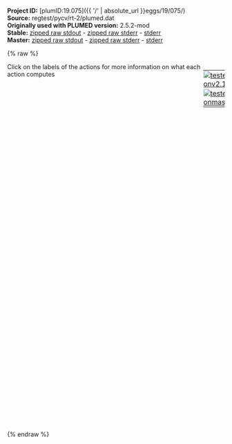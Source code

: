 **Project ID:** [plumID:19.075]({{ '/' | absolute_url }}eggs/19/075/)  
**Source:** regtest/pycv/rt-2/plumed.dat  
**Originally used with PLUMED version:** 2.5.2-mod  
**Stable:** [zipped raw stdout](plumed.dat.plumed.stdout.txt.zip) - [zipped raw stderr](plumed.dat.plumed.stderr.txt.zip) - [stderr](plumed.dat.plumed.stderr)  
**Master:** [zipped raw stdout](plumed.dat.plumed_master.stdout.txt.zip) - [zipped raw stderr](plumed.dat.plumed_master.stderr.txt.zip) - [stderr](plumed.dat.plumed_master.stderr)  

{% raw %}
<div style="width: 100%; float:left">
<div style="width: 90%; float:left" id="value_details_data/regtest/pycv/rt-2/plumed.dat"> Click on the labels of the actions for more information on what each action computes </div>
<div style="width: 10%; float:left"><table><tr><td style="padding:1px"><a href="plumed.dat.plumed.stderr"><img src="https://img.shields.io/badge/v2.10-failed-red.svg" alt="tested onv2.10" /></a></td></tr><tr><td style="padding:1px"><a href="plumed.dat.plumed_master.stderr"><img src="https://img.shields.io/badge/master-failed-red.svg" alt="tested onmaster" /></a></td></tr></table></div></div>
<pre style="width=97%;">
<b name="data/regtest/pycv/rt-2/plumed.datcv1" onclick='showPath("data/regtest/pycv/rt-2/plumed.dat","data/regtest/pycv/rt-2/plumed.datcv1","data/regtest/pycv/rt-2/plumed.datcv1","brown")'>cv1</b>:  <span class="plumedtooltip" style="color:green">PYTHONCV<span class="right">This action is not part of PLUMED and was included by using a LOAD command <a href="https://www.plumed.org/doc-master/user-doc/html/_l_o_a_d.html" style="color:green">More details</a><i></i></span></span> ATOMS=1,4 IMPORT=distcv FUNCTION=cv
<b name="data/regtest/pycv/rt-2/plumed.datcv1a" onclick='showPath("data/regtest/pycv/rt-2/plumed.dat","data/regtest/pycv/rt-2/plumed.datcv1a","data/regtest/pycv/rt-2/plumed.datcv1a","brown")'>cv1a</b>: <span class="plumedtooltip" style="color:green">DISTANCE<span class="right">Calculate the distance between a pair of atoms. <a href="https://www.plumed.org/doc-master/user-doc/html/_d_i_s_t_a_n_c_e.html" style="color:green">More details</a><i></i></span></span> <span class="plumedtooltip">ATOMS<span class="right">the pair of atom that we are calculating the distance between<i></i></span></span>=1,4

<span style="display:none;" id="data/regtest/pycv/rt-2/plumed.datcv1a">The DISTANCE action with label <b>cv1a</b> calculates the following quantities:<table  align="center" frame="void" width="95%" cellpadding="5%"><tr><td width="5%"><b> Quantity </b>  </td><td><b> Description </b> </td></tr><tr><td width="5%">cv1a.value</td><td>the DISTANCE between this pair of atoms</td></tr></table></span><span class="plumedtooltip" style="color:green">RESTRAINT<span class="right">Adds harmonic and/or linear restraints on one or more variables. <a href="https://www.plumed.org/doc-master/user-doc/html/_r_e_s_t_r_a_i_n_t.html" style="color:green">More details</a><i></i></span></span> <span class="plumedtooltip">AT<span class="right">the position of the restraint<i></i></span></span>=0 <span class="plumedtooltip">SLOPE<span class="right"> specifies that the restraint is linear and what the values of the force constants on each of the variables are<i></i></span></span>=-1 <span class="plumedtooltip">ARG<span class="right">the values the harmonic restraint acts upon<i></i></span></span>=cv1

<span style="display:none;" id="data/regtest/pycv/rt-2/plumed.dat">The RESTRAINT action with label <b></b> calculates the following quantities:<table  align="center" frame="void" width="95%" cellpadding="5%"><tr><td width="5%"><b> Quantity </b>  </td><td><b> Description </b> </td></tr><tr><td width="5%">.bias</td><td>the instantaneous value of the bias potential</td></tr><tr><td width="5%">.force2</td><td>the instantaneous value of the squared force due to this bias potential</td></tr></table></span><span class="plumedtooltip" style="color:green">DUMPDERIVATIVES<span class="right">Dump the derivatives with respect to the input parameters for one or more objects (generally CVs, functions or biases). <a href="https://www.plumed.org/doc-master/user-doc/html/_d_u_m_p_d_e_r_i_v_a_t_i_v_e_s.html" style="color:green">More details</a><i></i></span></span> <span class="plumedtooltip">ARG<span class="right">the labels of the values whose derivatives should be output<i></i></span></span>=cv1  <span class="plumedtooltip">FILE<span class="right">the name of the file on which to output the derivatives<i></i></span></span>=GRAD_cv1  <span class="plumedtooltip">FMT<span class="right"> the format with which the derivatives should be output<i></i></span></span>=%8.4f
<span class="plumedtooltip" style="color:green">DUMPDERIVATIVES<span class="right">Dump the derivatives with respect to the input parameters for one or more objects (generally CVs, functions or biases). <a href="https://www.plumed.org/doc-master/user-doc/html/_d_u_m_p_d_e_r_i_v_a_t_i_v_e_s.html" style="color:green">More details</a><i></i></span></span> <span class="plumedtooltip">ARG<span class="right">the labels of the values whose derivatives should be output<i></i></span></span>=<b name="data/regtest/pycv/rt-2/plumed.datcv1a">cv1a</b> <span class="plumedtooltip">FILE<span class="right">the name of the file on which to output the derivatives<i></i></span></span>=GRAD_cv1a <span class="plumedtooltip">FMT<span class="right"> the format with which the derivatives should be output<i></i></span></span>=%8.4f

<span class="plumedtooltip" style="color:green">PRINT<span class="right">Print quantities to a file. <a href="https://www.plumed.org/doc-master/user-doc/html/_p_r_i_n_t.html" style="color:green">More details</a><i></i></span></span> <span class="plumedtooltip">FILE<span class="right">the name of the file on which to output these quantities<i></i></span></span>=colvar.out <span class="plumedtooltip">ARG<span class="right">the labels of the values that you would like to print to the file<i></i></span></span>=*
</pre>
{% endraw %}
